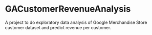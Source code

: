 # GACustomerRevenueAnalysis
A project to do exploratory data analysis of Google Merchandise Store customer dataset and predict revenue per customer.
